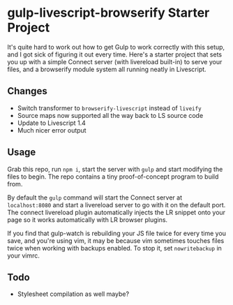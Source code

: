 
# gulp-livescript-browserify Starter Project

It's quite hard to work out how to get Gulp to work
correctly with this setup, and I got sick of figuring it
out every time. Here's a starter project that sets you up
with a simple Connect server (with livereload built-in) to
serve your files, and a browserify module system all
running neatly in Livescript.


## Changes

- Switch transformer to `browserify-livescript` instead of `liveify`
- Source maps now supported all the way back to LS source code
- Update to Livescript 1.4
- Much nicer error output


## Usage

Grab this repo, run `npm i`, start the server with
`gulp` and start modifying the files to begin. The repo
contains a tiny proof-of-concept program to build from.

By default the `gulp` command will start the Connect
server at `localhost:8080` and start a livereload server
to go with it on the default port. The connect livereload
plugin automatically injects the LR snippet onto your page
so it works automatically with LR browser plugins.

If you find that gulp-watch is rebuilding your JS file
twice for every time you save, and you're using vim, it
may be because vim sometimes touches files twice when
working with backups enabled. To stop it, set
`nowritebackup` in your vimrc.


## Todo

- Stylesheet compilation as well maybe?

